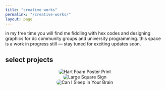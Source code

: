 ```yaml
---
title: "creative works"
permalink: "/creative-works/"
layout: page
---
```


in my free time you will find me fiddling with hex codes and designing graphics for dc community groups and university programming. this space is a work in progress still — stay tuned for exciting updates soon.

<head>
  <!-- Swiper.js CDN -->
  <link rel="stylesheet" href="https://cdn.jsdelivr.net/npm/swiper/swiper-bundle.min.css" />
  <script src="https://cdn.jsdelivr.net/npm/swiper/swiper-bundle.min.js"></script>
  
  <style>
    .swiper-container {
      width: 100%;
      max-width: 800px;
      margin: auto;
    }
    
    .swiper-slide {
      display: flex;
      justify-content: center;
      align-items: center;
    }

    .swiper-slide img {
      max-width: 100%;
      max-height: 80vh; /* Adjust max height dynamically */
      width: auto;
      height: auto;
      object-fit: contain;
      border-radius: 8px;
    }
  </style>
</head>

<h2>select projects</h2>

<!-- Swiper Carousel -->
<div class="swiper-container">
  <div class="swiper-wrapper">
    <div class="swiper-slide">
      <img src="https://github.com/user-attachments/assets/ba370982-70ff-447f-be86-80ee9bc45a23" alt="Hart Foam Poster Print" />
    </div>
    <div class="swiper-slide">
      <img src="https://github.com/user-attachments/assets/f53f856d-65e8-4a31-887d-3fed6d8be2ac" alt="Large Square Sign" />
    </div>
    <div class="swiper-slide">
      <img src="https://github.com/user-attachments/assets/e42e7276-77db-4e96-ae89-20fc1ac4855a" alt="Can I Sleep in Your Brain" />
    </div>
  </div>

  <!-- Navigation Buttons -->
  <div class="swiper-button-prev"></div>
  <div class="swiper-button-next"></div>

  <!-- Pagination Dots -->
  <div class="swiper-pagination"></div>
</div>

<script>
  var swiper = new Swiper(".swiper-container", {
    loop: true,
    navigation: {
      nextEl: ".swiper-button-next",
      prevEl: ".swiper-button-prev",
    },
    pagination: {
      el: ".swiper-pagination",
      clickable: true,
    },
    autoplay: {
      delay: 3000,
    },
  });
</script>
